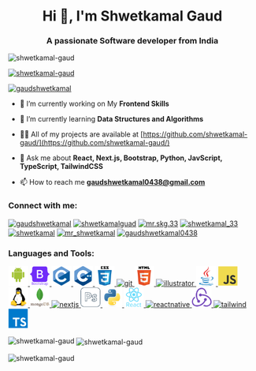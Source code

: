 <h1 align="center">Hi 👋, I'm Shwetkamal Gaud</h1>
<h3 align="center">A passionate Software developer from India</h3>

<p align="left"> <img src="https://komarev.com/ghpvc/?username=shwetkamal-gaud&label=Profile%20views&color=0e75b6&style=flat" alt="shwetkamal-gaud" /> </p>

<p align="left"> <a href="https://github.com/ryo-ma/github-profile-trophy"><img src="https://github-profile-trophy.vercel.app/?username=shwetkamal-gaud" alt="shwetkamal-gaud" /></a> </p>

<p align="left"> <a href="https://twitter.com/gaudshwetkamal" target="blank"><img src="https://img.shields.io/twitter/follow/gaudshwetkamal?logo=twitter&style=for-the-badge" alt="gaudshwetkamal" /></a> </p>

- 🔭 I’m currently working on My **Frontend Skills**

- 🌱 I’m currently learning **Data Structures and Algorithms**

- 👨‍💻 All of my projects are available at [https://github.com/shwetkamal-gaud/](https://github.com/shwetkamal-gaud/)

- 💬 Ask me about **React, Next.js, Bootstrap, Python, JavScript, TypeScript, TailwindCSS**

- 📫 How to reach me **gaudshwetkamal0438@gmail.com**

<h3 align="left">Connect with me:</h3>
<p align="left">
<a href="https://twitter.com/gaudshwetkamal" target="blank"><img align="center" src="https://raw.githubusercontent.com/rahuldkjain/github-profile-readme-generator/master/src/images/icons/Social/twitter.svg" alt="gaudshwetkamal" height="30" width="40" /></a>
<a href="https://linkedin.com/in/shwetkamalguad" target="blank"><img align="center" src="https://raw.githubusercontent.com/rahuldkjain/github-profile-readme-generator/master/src/images/icons/Social/linked-in-alt.svg" alt="shwetkamalguad" height="30" width="40" /></a>
<a href="https://instagram.com/mr.skg.33" target="blank"><img align="center" src="https://raw.githubusercontent.com/rahuldkjain/github-profile-readme-generator/master/src/images/icons/Social/instagram.svg" alt="mr.skg.33" height="30" width="40" /></a>
<a href="https://www.codechef.com/users/shwetkamal_33" target="blank"><img align="center" src="https://cdn.jsdelivr.net/npm/simple-icons@3.1.0/icons/codechef.svg" alt="shwetkamal_33" height="30" width="40" /></a>
<a href="https://www.hackerrank.com/shwetkamal" target="blank"><img align="center" src="https://raw.githubusercontent.com/rahuldkjain/github-profile-readme-generator/master/src/images/icons/Social/hackerrank.svg" alt="shwetkamal" height="30" width="40" /></a>
<a href="https://www.leetcode.com/mr_shwetkamal" target="blank"><img align="center" src="https://raw.githubusercontent.com/rahuldkjain/github-profile-readme-generator/master/src/images/icons/Social/leet-code.svg" alt="mr_shwetkamal" height="30" width="40" /></a>
<a href="https://auth.geeksforgeeks.org/user/gaudshwetkamal0438" target="blank"><img align="center" src="https://raw.githubusercontent.com/rahuldkjain/github-profile-readme-generator/master/src/images/icons/Social/geeks-for-geeks.svg" alt="gaudshwetkamal0438" height="30" width="40" /></a>
</p>

<h3 align="left">Languages and Tools:</h3>
<p align="left"> <a href="https://developer.android.com" target="_blank" rel="noreferrer"> <img src="https://raw.githubusercontent.com/devicons/devicon/master/icons/android/android-original-wordmark.svg" alt="android" width="40" height="40"/> </a> <a href="https://getbootstrap.com" target="_blank" rel="noreferrer"> <img src="https://raw.githubusercontent.com/devicons/devicon/master/icons/bootstrap/bootstrap-plain-wordmark.svg" alt="bootstrap" width="40" height="40"/> </a> <a href="https://www.cprogramming.com/" target="_blank" rel="noreferrer"> <img src="https://raw.githubusercontent.com/devicons/devicon/master/icons/c/c-original.svg" alt="c" width="40" height="40"/> </a> <a href="https://www.w3schools.com/cpp/" target="_blank" rel="noreferrer"> <img src="https://raw.githubusercontent.com/devicons/devicon/master/icons/cplusplus/cplusplus-original.svg" alt="cplusplus" width="40" height="40"/> </a> <a href="https://www.w3schools.com/css/" target="_blank" rel="noreferrer"> <img src="https://raw.githubusercontent.com/devicons/devicon/master/icons/css3/css3-original-wordmark.svg" alt="css3" width="40" height="40"/> </a> <a href="https://git-scm.com/" target="_blank" rel="noreferrer"> <img src="https://www.vectorlogo.zone/logos/git-scm/git-scm-icon.svg" alt="git" width="40" height="40"/> </a> <a href="https://www.w3.org/html/" target="_blank" rel="noreferrer"> <img src="https://raw.githubusercontent.com/devicons/devicon/master/icons/html5/html5-original-wordmark.svg" alt="html5" width="40" height="40"/> </a> <a href="https://www.adobe.com/in/products/illustrator.html" target="_blank" rel="noreferrer"> <img src="https://www.vectorlogo.zone/logos/adobe_illustrator/adobe_illustrator-icon.svg" alt="illustrator" width="40" height="40"/> </a> <a href="https://www.java.com" target="_blank" rel="noreferrer"> <img src="https://raw.githubusercontent.com/devicons/devicon/master/icons/java/java-original.svg" alt="java" width="40" height="40"/> </a> <a href="https://developer.mozilla.org/en-US/docs/Web/JavaScript" target="_blank" rel="noreferrer"> <img src="https://raw.githubusercontent.com/devicons/devicon/master/icons/javascript/javascript-original.svg" alt="javascript" width="40" height="40"/> </a> <a href="https://www.linux.org/" target="_blank" rel="noreferrer"> <img src="https://raw.githubusercontent.com/devicons/devicon/master/icons/linux/linux-original.svg" alt="linux" width="40" height="40"/> </a> <a href="https://www.mongodb.com/" target="_blank" rel="noreferrer"> <img src="https://raw.githubusercontent.com/devicons/devicon/master/icons/mongodb/mongodb-original-wordmark.svg" alt="mongodb" width="40" height="40"/> </a> <a href="https://nextjs.org/" target="_blank" rel="noreferrer"> <img src="https://cdn.worldvectorlogo.com/logos/nextjs-2.svg" alt="nextjs" width="40" height="40"/> </a> <a href="https://www.photoshop.com/en" target="_blank" rel="noreferrer"> <img src="https://raw.githubusercontent.com/devicons/devicon/master/icons/photoshop/photoshop-line.svg" alt="photoshop" width="40" height="40"/> </a> <a href="https://www.python.org" target="_blank" rel="noreferrer"> <img src="https://raw.githubusercontent.com/devicons/devicon/master/icons/python/python-original.svg" alt="python" width="40" height="40"/> </a> <a href="https://reactjs.org/" target="_blank" rel="noreferrer"> <img src="https://raw.githubusercontent.com/devicons/devicon/master/icons/react/react-original-wordmark.svg" alt="react" width="40" height="40"/> </a> <a href="https://reactnative.dev/" target="_blank" rel="noreferrer"> <img src="https://reactnative.dev/img/header_logo.svg" alt="reactnative" width="40" height="40"/> </a> <a href="https://redux.js.org" target="_blank" rel="noreferrer"> <img src="https://raw.githubusercontent.com/devicons/devicon/master/icons/redux/redux-original.svg" alt="redux" width="40" height="40"/> </a> <a href="https://tailwindcss.com/" target="_blank" rel="noreferrer"> <img src="https://www.vectorlogo.zone/logos/tailwindcss/tailwindcss-icon.svg" alt="tailwind" width="40" height="40"/> </a> <a href="https://www.typescriptlang.org/" target="_blank" rel="noreferrer"> <img src="https://raw.githubusercontent.com/devicons/devicon/master/icons/typescript/typescript-original.svg" alt="typescript" width="40" height="40"/> </a> </p>

<p><img align="left" src="https://github-readme-stats.vercel.app/api/top-langs?username=shwetkamal-gaud&show_icons=true&locale=en&layout=compact" alt="shwetkamal-gaud" /></p>

<p>&nbsp;<img align="center" src="https://github-readme-stats.vercel.app/api?username=shwetkamal-gaud&show_icons=true&locale=en" alt="shwetkamal-gaud" /></p>

<p><img align="center" src="https://github-readme-streak-stats.herokuapp.com/?user=shwetkamal-gaud&" alt="shwetkamal-gaud" /></p>
